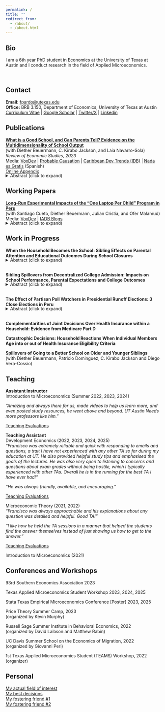 ```yaml
---
permalink: /
title: ""
redirect_from:
  - /about/
  - /about.html
---
```


Bio
------

I am a 6th year PhD student in Economics at the University of Texas at Austin and I conduct research in the field of Applied Microeconomics. 
<!--You can reach me at *fpardo@utexas.edu*.-->
<br> 

Contact
------
**Email:** fpardo@utexas.edu  
**Office:** BRB 3.150, Department of Economics, University of Texas at Austin  
[Curriculum Vitae](http://francisco-pardo-pajuelo.github.io/files/CV_Francisco_Pardo_Pajuelo.pdf) | [Google Scholar](https://scholar.google.com/citations?user=zCcj60wAAAAJ&hl=en&authuser=2) | [Twitter/X](https://x.com/franciscopardop) | [Linkedin](https://www.linkedin.com/in/francisco-pardo-pajuelo/)
<!-- @franciscopardop -->
<!--* **GitHub:** [francisco-pardo-pajuelo](https://github.com/francisco-pardo-pajuelo) -->
<!--* **LinkedIn:** [your_linkedin](https://www.linkedin.com/in/francisco-pardo-pajuelo/) -->

<!--
---
permalink: /
title: "Francisco Pardo Pajuelo"
excerpt: "About me"
author_profile: true
redirect_from: 
  - /about/
  - /about.html
---
-->



Publications
------

**[What is a Good School, and Can Parents Tell? Evidence on the Multidimensionality of School Output](http://francisco-pardo-pajuelo.github.io/files/beuermann_et_al_2022_What_is_a_good_school.pdf)**  
(with Diether Beuermann, C. Kirabo Jackson, and Laia Navarro-Sola)   
*Review of Economic Studies, 2023*  
Media: [VoxDev](https://voxdev.org/topic/education/multidimensionality-school-choice-evidence-trinidad-and-tobago) | [Probable Causation](https://www.probablecausation.com/podcasts/episode-82-kirabo-jackson) | [Caribbean Dev Trends (IDB)](https://blogs.iadb.org/caribbean-dev-trends/en/do-test-scores-determine-school-quality/) | [Nada es Gratis](https://nadaesgratis.es/admin/determinan-las-puntuaciones-en-los-examenes-estandardizados-la-calidad-de-las-escuelas) (Spanish)  
[Online Appendix](http://francisco-pardo-pajuelo.io/files/beuermann_et_al_2022_What_is_a_good_school_APPENDIX.pdf)
<div style="margin-top: -1.2em;">
  <details>
    <summary>Abstract (click to expand)</summary>
    <div>
      <p>To explore whether schools’ causal impacts on test scores measure their overall impact on students, we exploit plausibly exogenous school assignments and data from Trinidad and Tobago to estimate the causal impacts of individual schools on several outcomes. Schools’ impacts on high-stakes tests are weakly related to impacts on important outcomes such as arrests, dropout, teen motherhood, and formal labor-market participation. To examine if parents’ school preferences are related to these causal impacts, we link them to parents’ ranked lists of schools and employ discrete-choice models to infer preferences for schools. Parents choose schools that improve high-stakes tests even conditional on peer quality and average outcomes. Parents also choose schools that reduce criminality and teen motherhood, and increase labor-market participation. School choices among parents of low-achieving students are relatively more strongly related to schools’ impacts on non-test-score outcomes, while the opposite is true for parents of high-achieving students. These results suggest that evaluations based solely on test scores may be misleading about the benefits of school choice (particularity for low-achieving students), and education interventions more broadly.</p>
    </div>
  </details>
</div>

Working Papers
------
[**Long-Run Experimental Impacts of the “One Laptop Per Child” Program in Peru**](https://publications.iadb.org/publications/english/document/Laptops-in-the-Long-Run-Evidence-from-the-One-Laptop-per-Child-Program-in-Rural-Peru.pdf)  
(with Santiago Cueto, Diether Beuermann, Julian Cristia, and Ofer Malamud)  
Media: [VoxDev](https://www.voxdev.org/topic/education/one-laptop-child-lessons-long-term-follow) | [IADB Blogs](https://blogs.iadb.org/ideas-matter/en/handing-out-laptops-is-not-enough-to-improve-student-learning/)   
<div style="margin-top: -1.2em;">
  <details>
    <summary>Abstract (click to expand)</summary>
    <div>
      <p>This paper examines a large-scale randomized evaluation of the One Laptop Per Child (OLPC) program in 531 rural primary schools, as implemented by Peru starting in 2009. We use administrative data on academic achievement and grade progression through 2019 to estimate the long-run effects of greater computer access on i) school performance over time and ii) students’ educational trajectories from primary school to university. Results suggest negative effects on grade progression and no improvement in academic achievement for treated schools over time. In turn, treated students had lower on-time primary and secondary completion, no higher academic achievement in secondary school, and no significant differences in university enrollment. Survey data from 2013 indicate that computer access significantly improved students’ computer skills but not their cognitive skills; treated teachers received some training but did not improve their digital skills and showed limited use of technology in classrooms, suggesting the need for additional pedagogical support.</p>
    </div>
  </details>
</div>

Work in Progress
------

**When the Household Becomes the School: Sibling Effects on Parental Attention and Educational Outcomes During School Closures**  
<!--***Job Market Paper*** -->
<div style="margin-top: -1.2em;">
  <details>
    <summary>Abstract (click to expand)</summary>
    <div>
      <p>This paper examines how family structure affects educational outcomes when unexpected shocks dramatically increase parental time requirements for children's learning. Using administrative and survey data from Peru, I employ a difference-in-differences strategy that compares children with siblings to only children before, during, and after school closures caused by Covid-19. Students with siblings experienced significantly larger learning losses of up to 0.06 standard deviations in GPA and 0.17 standard deviations in standardized exams, with effects intensifying as the number of siblings increased. These differential impacts persist after schools reopened and appear across diverse subpopulations. Evidence points to parental time constraints as the primary mechanism. Effects are largest during primary education when parental investment matters the most and in families with higher socio-economic resources who tend to spend more time with their children. Households without PC or phone with internet show similar results which suggests siblings are not competing for access to resources. Regression discontinuity and IV approaches provide further evidence of the negative cost of increased childcare and family size. Consistent with these results, parents of students with siblings also reduced their expectations that their children will achieve higher education by up to 3.2 percentage points. Overall, these findings reveal fundamental insights about family resource allocation under stress. When external education support disappears, the dilution of parental time across multiple children creates substantial disadvantages for larger families.</p>
    </div>
  </details>
</div>
<br>

**Sibling Spillovers from Decentralized College Admission: Impacts on School Performance, Parental Expectations and College Outcomes** 
<div style="margin-top: -1.2em;">
  <details>
    <summary>Abstract (click to expand)</summary>
    <div>
      <p>Family and social networks play a critical role in shaping educational decisions, with sibling influence being particularly significant. This paper examines the spillover effects of older siblings’ college admission on the educational trajectories of their younger siblings, from school performance and completion to college application decisions and outcomes during both the admissions process and college attendance. I leverage admission cutoffs in Peru’s decentralized public college system, where each institution administers its own entrance exam and application process, to isolate exogenous variation in college entry. The results show that younger siblings improve their academic performance in school and are significantly more likely to apply to four-year colleges when an older sibling is admitted. Using complementary survey data, I find that increased parental expectations are a key channel driving these effects. These findings suggest that in environments where college access is limited and admission processes are complex, siblings play an especially important role in bridging information gaps and serving as aspirational role models.</p>
    </div>
  </details>
</div>
<br>

**The Effect of Partisan Poll Watchers in Presidential Runoff Elections: 3 Close Elections in Peru**
<div style="margin-top: -1.2em;">
  <details>
    <summary>Abstract (click to expand)</summary>
    <div>
      <p>The legitimacy of election results is key to democracy and political stability and party poll watchers play an important role in this. I study elections in Peru, where parties are allowed to assign poll watchers to monitor the electoral process and vote count. I find effects of up to 0.3 percentage points on the vote margin, significant in an election won by less than 0.5%. I also find evidence of smaller but significant cross-party effects and poll watchers' effect cancel each other out when both are present. Once I control for site-fixed effects, poll watchers assignment behaves as if random which is tested using results from a first round two months earlier with the same group of voters but no poll watchers. Finally, the results are consistent with poll watchers influencing invalid votes, especially by making votes for their party count. There is some suggestive evidence that poll watchers playing a role in preventing fraud when in areas dominated by the rival party.</p>
    </div>
  </details>
</div>
<br>

**Complementarities of Joint Decisions Over Health Insurance within a Household: Evidence from Medicare Part D**

**Catastrophic Decisions: Household Reactions When Individual Members Age into or out of Health Insurance Eligibility Criteria**

**Spillovers of Going to a Better School on Older and Younger Siblings**  
(with Diether Beuermann, Patricio Dominguez, C. Kirabo Jackson and Diego Vera-Cossio)  

<!--
TEST
<details>
  <summary>Abstract (click to expand)</summary>
  <div>
    <p> Text1 </p>
  </div>
</details>  
<br>
TEST2
<details><summary>Abstract (click to expand)</summary><div>text2</div></details>
<br>
-->

Teaching
------



**Assistant Instructor**  
Introduction to Microeconomics (Summer 2022, 2023, 2024)

*“Amazing and always there for us, made videos to help us learn more, and even posted study resources, he went above and beyond. UT Austin Needs more professors like him.”*

[Teaching Evaluations](...)

**Teaching Assistant**   
Development Economics (2022, 2023, 2024, 2025)   
*“Francisco was extremely reliable and quick with responding to emails and questions, a trait I have not experienced with any other TA so far during my education at UT. He also provided helpful study tips and emphasised the goals of the lectures. He was also very open to listening to concerns and questions about exam grades without being hostile, which I typically experienced with other TAs. Overall he is in the running for the best TA I have ever had!”* 

*“He was always friendly, available, and encouraging.”*

[Teaching Evaluations](...)

Microeconomic Theory (2021, 2022)   
*“Francisco was always approachable and his explanations about any question was detailed and helpful. Good TA!”*

*“I like how he held the TA sessions in a manner that helped the students find the answer themselves instead of just showing us how
to get to the answer.”* 

[Teaching Evaluations](...)

Introduction to Microeconomics (2021)



Conferences and Workshops
------
93rd Southern Economics Association 2023  

Texas Applied Microeconomics Student Workshop 2023, 2024, 2025  

Stata Texas Empirical Microeconomics Conference [Poster] 2023, 2025  

Price Theory Summer Camp, 2023  
(organized by Kevin Murphy)  

Russell Sage Summer Institute in Behavioral Economics, 2022  
(organized by David Laibson and Matthew Rabin)   

UC Davis Summer School on the Economics of Migration, 2022  
(organized by Giovanni Peri)

1st Texas Applied Microeconomics Student (TEAMS) Workshop, 2022   
(organizer)   

Personal
------

[My actual field of interest](http://francisco-pardo-pajuelo.github.io/images/soccer.jpg)  
[My best decisions](http://francisco-pardo-pajuelo.github.io/images/loves.jpg)  
[My fostering friend #1](http://francisco-pardo-pajuelo.github.io/images/bibi.jpg)  
[My fostering friend #2](http://francisco-pardo-pajuelo.github.io/images/rocky.jpg) 
<!--[My time in Austin (bbq)](http://francisco-pardo-pajuelo.github.io/images/pardo_h_street_edit_lq.jpg) -->









